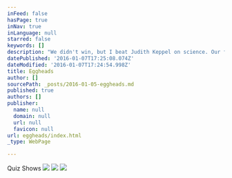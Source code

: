 ```yaml
---
inFeed: false
hasPage: true
inNav: true
inLanguage: null
starred: false
keywords: []
description: "We didn't win, but I beat Judith Keppel on science. Our family had 300 years of history, and I was out for revenge!"
datePublished: '2016-01-07T17:25:08.074Z'
dateModified: '2016-01-07T17:24:54.998Z'
title: Eggheads
author: []
sourcePath: _posts/2016-01-05-eggheads.md
published: true
authors: []
publisher:
  name: null
  domain: null
  url: null
  favicon: null
url: eggheads/index.html
_type: WebPage

---
```

Quiz Shows
![](https://s3-us-west-2.amazonaws.com/the-grid-img/p/c3fb1a9ac0f4aa2a84792d4bf7734fcfd2685456.jpg)
![](https://s3-us-west-2.amazonaws.com/the-grid-img/p/0327af1f7272c5eae75eef2363dd401a1037fa1f.jpg)
![](https://s3-us-west-2.amazonaws.com/the-grid-img/p/3b03703e10c19fbebba0ef432619dabd27a7cbb8.jpg)